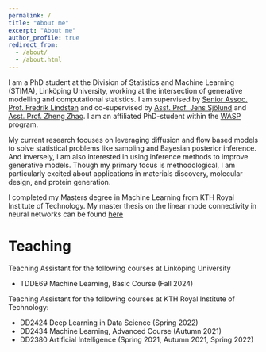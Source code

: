 ```yaml
---
permalink: /
title: "About me"
excerpt: "About me"
author_profile: true
redirect_from: 
  - /about/
  - /about.html
---
```


I am a PhD student at the Division of Statistics and Machine Learning (STIMA), Linköping University, working at the intersection of generative modelling and computational statistics.  I am supervised by [Senior Assoc. Prof. Fredrik Lindsten](https://liu.se/medarbetare/freli29) and co-supervised by [Asst. Prof. Jens Sjölund](https://jsjol.github.io/) and [Asst. Prof. Zheng Zhao](https://zz.zabemon.com/). I am an affiliated PhD-student within the [WASP](https://wasp-sweden.org/) program.

My current research focuses on leveraging diffusion and flow based models to solve statistical problems like sampling and Bayesian posterior inference. And inversely, I am also interested in using inference methods to improve generative models. Though my primary focus is methodological, I am particularly excited about applications in materials discovery, molecular design, and protein generation.

I completed my Masters degree in Machine Learning from KTH Royal Institute of Technology. My master thesis on the linear mode connectivity in neural networks can be found [here](https://www.diva-portal.org/smash/record.jsf?pid=diva2:1835931)

Teaching
======
Teaching Assistant for the following courses at Linköping University
  * TDDE69 Machine Learning, Basic Course (Fall 2024)

Teaching Assistant for the following courses at KTH Royal Institute of Technology:
  * DD2424 Deep Learning in Data Science (Spring 2022)
  * DD2434 Machine Learning, Advanced Course (Autumn 2021)
  * DD2380 Artificial Intelligence (Spring 2021, Autumn 2021, Spring 2022)
